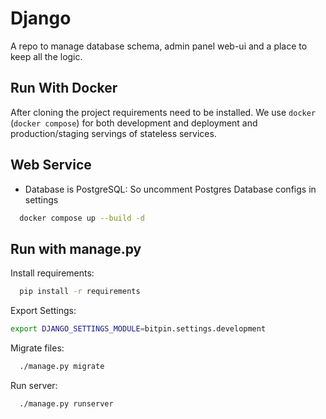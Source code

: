 # Django

A repo to manage database schema, admin panel web-ui and a place to keep all the logic.

## Run With Docker

After cloning the project requirements need to be installed. We use `docker` (`docker compose`) for both development and
deployment and production/staging servings of stateless services.

## Web Service

* Database is PostgreSQL: So uncomment Postgres Database configs in settings
```bash
  docker compose up --build -d
```

## Run with manage.py

Install requirements:

```bash
  pip install -r requirements
```

Export Settings:
```bash
export DJANGO_SETTINGS_MODULE=bitpin.settings.development
```

Migrate files:

```bash
  ./manage.py migrate
```

Run server:

```bash
  ./manage.py runserver 
```
